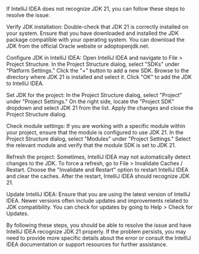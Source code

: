 If IntelliJ IDEA does not recognize JDK 21, you can follow these steps to resolve the issue:

Verify JDK installation: Double-check that JDK 21 is correctly installed on your system. Ensure that you have downloaded and installed the JDK package compatible with your operating system. You can download the JDK from the official Oracle website or adoptopenjdk.net.

Configure JDK in IntelliJ IDEA: Open IntelliJ IDEA and navigate to File > Project Structure. In the Project Structure dialog, select "SDKs" under "Platform Settings." Click the "+" button to add a new SDK. Browse to the directory where JDK 21 is installed and select it. Click "OK" to add the JDK to IntelliJ IDEA.

Set JDK for the project: In the Project Structure dialog, select "Project" under "Project Settings." On the right side, locate the "Project SDK" dropdown and select JDK 21 from the list. Apply the changes and close the Project Structure dialog.

Check module settings: If you are working with a specific module within your project, ensure that the module is configured to use JDK 21. In the Project Structure dialog, select "Modules" under "Project Settings." Select the relevant module and verify that the module SDK is set to JDK 21.

Refresh the project: Sometimes, IntelliJ IDEA may not automatically detect changes to the JDK. To force a refresh, go to File > Invalidate Caches / Restart. Choose the "Invalidate and Restart" option to restart IntelliJ IDEA and clear the caches. After the restart, IntelliJ IDEA should recognize JDK 21.

Update IntelliJ IDEA: Ensure that you are using the latest version of IntelliJ IDEA. Newer versions often include updates and improvements related to JDK compatibility. You can check for updates by going to Help > Check for Updates.

By following these steps, you should be able to resolve the issue and have IntelliJ IDEA recognize JDK 21 properly. If the problem persists, you may need to provide more specific details about the error or consult the IntelliJ IDEA documentation or support resources for further assistance.